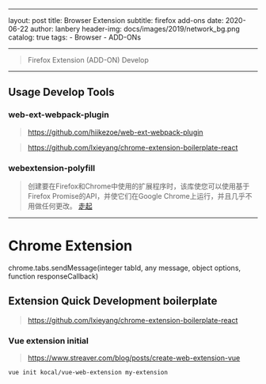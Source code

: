 ---
layout:     post
title:      Browser Extension
subtitle:   firefox add-ons 
date:       2020-06-22
author:     lanbery
header-img: docs/images/2019/network_bg.png
catalog: true
tags:
    - Browser
    - ADD-ONs 

----

> Firefox Extension (ADD-ON) Develop 



----
## Usage Develop Tools

### web-ext-webpack-plugin
> https://github.com/hiikezoe/web-ext-webpack-plugin

> https://github.com/lxieyang/chrome-extension-boilerplate-react

### webextension-polyfill
>  创建要在Firefox和Chrome中使用的扩展程序时，该库使您可以使用基于Firefox Promise的API，并使它们在Google Chrome上运行，并且几乎不用做任何更改。 [走起](https://github.com/mozilla/webextension-polyfill)

-----
# Chrome Extension 

chrome.tabs.sendMessage(integer tabId, any message, object options, function responseCallback)


## Extension Quick Development boilerplate

> https://github.com/lxieyang/chrome-extension-boilerplate-react

### Vue extension initial

> https://www.streaver.com/blog/posts/create-web-extension-vue

```shell 
vue init kocal/vue-web-extension my-extension
```